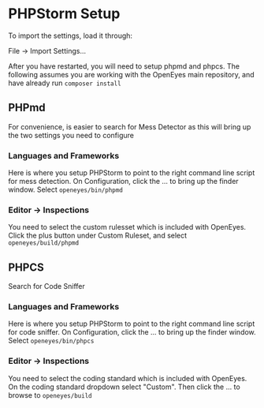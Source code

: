 # PHPStorm Setup

To import the settings, load it through:

File -> Import Settings...

After you have restarted, you will need to setup phpmd and phpcs. The following assumes you are working with the OpenEyes main repository, and have already run ```composer install```

## PHPmd

For convenience, is easier to search for Mess Detector as this will bring up the two settings you need to configure

### Languages and Frameworks

Here is where you setup PHPStorm to point to the right command line script for mess detection. On Configuration, click the ... to bring up the finder window. Select ```openeyes/bin/phpmd```

### Editor -> Inspections

You need to select the custom rulesset which is included with OpenEyes. Click the plus button under Custom Ruleset, and select ```openeyes/build/phpmd```

## PHPCS

Search for Code Sniffer

### Languages and Frameworks

Here is where you setup PHPStorm to point to the right command line script for code sniffer. On Configuration, click the ... to bring up the finder window. Select ```openeyes/bin/phpcs```

### Editor -> Inspections

You need to select the coding standard which is included with OpenEyes. On the coding standard dropdown select "Custom". Then click the ... to browse to ```openeyes/build```
